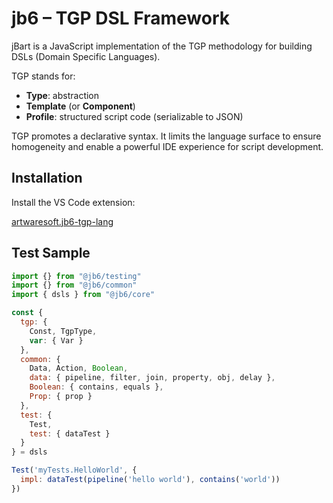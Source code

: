 # jb6 – TGP DSL Framework

jBart is a JavaScript implementation of the TGP methodology for building DSLs (Domain Specific Languages).

TGP stands for:

- **Type**: abstraction  
- **Template** (or **Component**)  
- **Profile**: structured script code (serializable to JSON)  

TGP promotes a declarative syntax. It limits the language surface to ensure homogeneity and enable a powerful IDE experience for script development.


## Installation

Install the VS Code extension:

[artwaresoft.jb6-tgp-lang](https://marketplace.cursorapi.com/items?itemName=artwaresoft.jb6-tgp-lang)

## Test Sample

```js
import {} from "@jb6/testing"
import {} from "@jb6/common"
import { dsls } from "@jb6/core"

const {
  tgp: {
    Const, TgpType,
    var: { Var }
  },
  common: {
    Data, Action, Boolean,
    data: { pipeline, filter, join, property, obj, delay },
    Boolean: { contains, equals },
    Prop: { prop }
  },
  test: {
    Test,
    test: { dataTest }
  }
} = dsls

Test('myTests.HelloWorld', {
  impl: dataTest(pipeline('hello world'), contains('world'))
})
